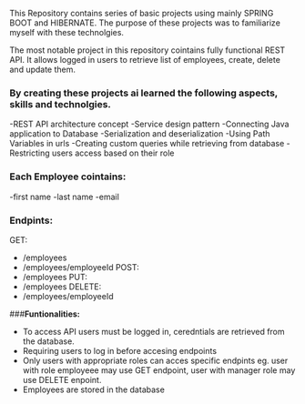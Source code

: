 This Repository contains series of basic projects using mainly SPRING BOOT and HIBERNATE. 
The purpose of these projects was to familiarize myself with these technolgies. 

The most notable project in this repository cointains fully functional REST API.
It allows logged in users to retrieve list of employees, create, delete and update them.

### **By creating these projects ai learned the following aspects, skills and technolgies.**
-REST API architecture concept
-Service design pattern
-Connecting Java application to Database
-Serialization and deserialization 
-Using Path Variables in urls
-Creating custom queries while retrieving from database
-Restricting users access based on their role


### **Each Employee cointains:**
  -first name
  -last name
  -email


### **Endpints:**
GET:
  - /employees
  - /employees/employeeId
POST:
  - /employees
PUT:
  - /employees
DELETE:
  - /employees/employeeId


###**Funtionalities:**
- To access API users must be logged in, ceredntials are retrieved from the database.
- Requiring users to log in before accesing endpoints
- Only users with appropriate roles can acces specific endpints eg. user with role employeee may use GET endpoint, user with manager role may use DELETE enpoint.
- Employees are stored in the database
